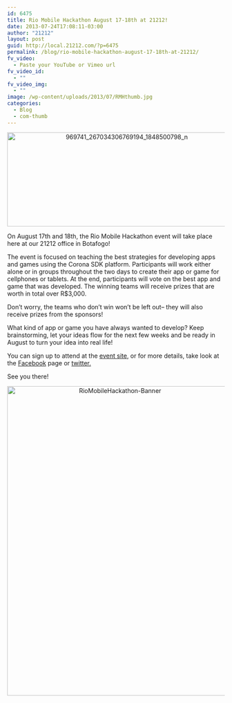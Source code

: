 ```yaml
---
id: 6475
title: Rio Mobile Hackathon August 17-18th at 21212!
date: 2013-07-24T17:08:11-03:00
author: "21212"
layout: post
guid: http://local.21212.com/?p=6475
permalink: /blog/rio-mobile-hackathon-august-17-18th-at-21212/
fv_video:
  - Paste your YouTube or Vimeo url
fv_video_id:
  - ""
fv_video_img:
  - ""
image: /wp-content/uploads/2013/07/RMHthumb.jpg
categories:
  - Blog
  - com-thumb
---
```

<p style="text-align: center;">
  <a href="http://local.21212.com/wp-content/uploads/2013/07/969741_267034306769194_1848500798_n.png"><img class=" wp-image-6482 aligncenter" alt="969741_267034306769194_1848500798_n" src="http://local.21212.com/wp-content/uploads/2013/07/969741_267034306769194_1848500798_n.png" width="538" height="218" srcset="http://localhost:8080/wp-content/uploads/2013/07/969741_267034306769194_1848500798_n.png 960w, http://localhost:8080/wp-content/uploads/2013/07/969741_267034306769194_1848500798_n-300x121.png 300w" sizes="(max-width: 538px) 100vw, 538px" /></a>
</p>

On August 17th and 18th, the Rio Mobile Hackathon event will take place here at our 21212 office in Botafogo!

The event is focused on teaching the best strategies for developing apps and games using the Corona SDK platform. Participants will work either alone or in groups throughout the two days to create their app or game for cellphones or tablets. At the end, participants will vote on the best app and game that was developed. The winning teams will receive prizes that are worth in total over R$3,000.

Don&#8217;t worry, the teams who don&#8217;t win won&#8217;t be left out&#8211; they will also receive prizes from the sponsors!

What kind of app or game you have always wanted to develop? Keep brainstorming, let your ideas flow for the next few weeks and be ready in August to turn your idea into real life!

You can sign up to attend at the [event site](http://www.riomobilehackathon.com/), or for more details, take look at the [Facebook](https://www.facebook.com/RioMobileHackathon) page or [twitter.](https://twitter.com/RioMobileHack)

See you there!

<p style="text-align: center;">
  <a href="http://local.21212.com/wp-content/uploads/2013/07/RioMobileHackathon-Banner.png"><img class=" wp-image-6477 aligncenter" alt="RioMobileHackathon-Banner" src="http://local.21212.com/wp-content/uploads/2013/07/RioMobileHackathon-Banner-724x1024.png" width="507" height="717" srcset="http://localhost:8080/wp-content/uploads/2013/07/RioMobileHackathon-Banner-724x1024.png 724w, http://localhost:8080/wp-content/uploads/2013/07/RioMobileHackathon-Banner-212x300.png 212w, http://localhost:8080/wp-content/uploads/2013/07/RioMobileHackathon-Banner.png 827w" sizes="(max-width: 507px) 100vw, 507px" /></a>
</p>